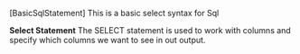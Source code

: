 [BasicSqlStatement]
This is a basic select syntax for Sql

**Select Statement**
The SELECT statement is used to work with columns and specify which columns we want to see in out output.
